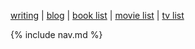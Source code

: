 [writing](https://brookshelley.com/index) | [blog](https://brookshelley.com/posts) | [book list](https://brookshelley.com/books) | [movie list](https://brookshelley.com/movies) | [tv list](https://brookshelley.com/tv)

{% include nav.md %}